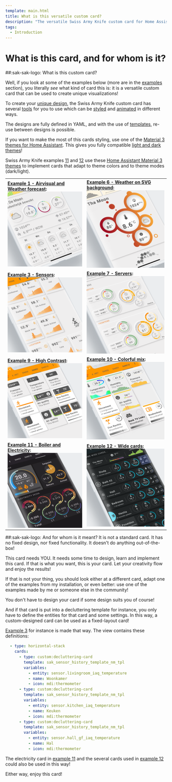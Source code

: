 ```yaml
---
template: main.html
title: What is this versatile custom card?
description: "The versatile Swiss Army Knife custom card for Home Assistant is not your standard custom card: It allows you to design your unique visualization!"
tags:
  - Introduction
---
```

<!-- GT/GL -->
# What is this card, and for whom is it?

##:sak-sak-logo: What is this custom card?

Well, if you look at some of the examples below (more are in the [examples][examples] section), you literally _see_ what kind of card this is: it is a versatile custom card that can be used to create unique visualizations!

To create your [unique design][how-to-design-your-card], the Swiss Army Knife custom card has several [tools][tools-and-toolsets] for you to use which can be [styled][css-styling] and [animated][css-animations] in different ways.

The designs are fully defined in YAML, and with the use of [templates][template-overview], re-use between designs is possible.

If you want to make the most of this cards styling, use one of the [Material 3 themes for Home Assistant][ha-m3-themes-url]. This gives you fully compatible [light and dark themes][ha-m3-examples-url]!

Swiss Army Knife examples [11][Example 11] and [12][Example 12] use these [Home Assistant Material 3 themes][ha-m3-themes-url] to implement cards that adapt to theme colors and to theme modes (dark/light).

|  |  |
| ----- | ----- |
| **[Example 1 - Airvisual and Weather forecast][Example 1]:** [![AmoebeLabs Swiss Army Knife Custom Card Example 1 - AirVisual and Weather forecast]][Example 1]  | **[Example 6 - Weather on SVG background][Example 6]:** [![AmoebeLabs Swiss Army Knife Custom Card Example 6 - Weather on SVG background]][Example 6] |
| **[Example 3 - Sensors][Example 3]:** [![AmoebeLabs Swiss Army Knife Custom Card Example 3 - Sensors]][Example 3] | **[Example 7 - Servers][Example 7]:** [![AmoebeLabs Swiss Army Knife Custom Card Example 7 - Servers]][Example 7] |
| **[Example 9 - High Contrast][Example 9]:** [![AmoebeLabs Swiss Army Knife Custom Card Example 9 - Hight Contrast]][Example 9]   | **[Example 10 - Colorful mix][Example 10]:** [![AmoebeLabs Swiss Army Knife Custom Card Example 10 - Colorful mix]][Example 10] |
| **[Example 11 - Boiler and Electricity][Example 11]:** [![AmoebeLabs Swiss Army Knife Custom Card Example 11 - Boiler and electricity]][Example 11] | **[Example 12 - Wide cards][Example 12]:** [![AmoebeLabs Swiss Army Knife Custom Card Example 12 - Wide cards]][Example 12] |

##:sak-sak-logo: And for whom is it meant?
It is not a standard card. It has no fixed design, nor fixed functionality. It doesn't do anything out-of-the-box!

This card needs YOU. It needs some time to design, learn and implement this card. If that is what you want, this is your card. Let your creativity flow and enjoy the results!

If that is not your thing, you should look either at a different card, adapt one of the examples from my installation, or even better: use one of the examples made by me or someone else in the community!

You don't have to design your card if some design suits you of course!

And if that card is put into a decluttering template for instance, you only have to define the entities for that card and some settings. In this way, a custom-designed card can be used as a fixed-layout card!

[Example 3][Example 3] for instance is made that way. The view contains these definitions:
```yaml title="From: view-sake3.yml" linenums="1"
  - type: horizontal-stack
    cards:
      - type: custom:decluttering-card
        template: sak_sensor_history_template_nm_tpl
        variables:
          - entity: sensor.livingroom_iaq_temperature
          - name: Woonkamer
          - icon: mdi:thermometer
      - type: custom:decluttering-card
        template: sak_sensor_history_template_nm_tpl
        variables:
          - entity: sensor.kitchen_iaq_temperature
          - name: Keuken
          - icon: mdi:thermometer
      - type: custom:decluttering-card
        template: sak_sensor_history_template_nm_tpl
        variables:
          - entity: sensor.hall_gf_iaq_temperature
          - name: Hal
          - icon: mdi:thermometer
```

The electricity card in [example 11][Example 11] and the several cards used in [example 12][Example 12] could also be used in this way! 

Either way, enjoy this card!


<!--- Image references --->

[AmoebeLabs Swiss Army Knife Custom Card Example 1 - AirVisual and Weather forecast]: ../assets/screenshots/sak-example-1b.png "Swiss Army Knife Example 1 - AirVisual and Weather forecast"
[AmoebeLabs Swiss Army Knife Custom Card Example 2 - Lights]: ../assets/screenshots/sak-example-2.png "Swiss Army Knife Example 2 - Lights"
[AmoebeLabs Swiss Army Knife Custom Card Example 3 - Sensors]: ../assets/screenshots/sak-example-3.png "Swiss Army Knife Example 3 - Sensors"
[AmoebeLabs Swiss Army Knife Custom Card Example 4 - More sensors]: ../assets/screenshots/sak-example-4.png "Swiss Army Knife Example 4 - More sensors"
[AmoebeLabs Swiss Army Knife Custom Card Example 5 - Car dashboard alike]: ../assets/screenshots/sak-example-5.png "Swiss Army Knife Example 5 - Car dashboard alike"
[AmoebeLabs Swiss Army Knife Custom Card Example 6 - Weather on SVG background]: ../assets/screenshots/sak-example-6.png "Swiss Army Knife Example 6 - Weather on SVG background"
[AmoebeLabs Swiss Army Knife Custom Card Example 7 - Servers]: ../assets/screenshots/sak-example-7.png "Swiss Army Knife Example 7 - Servers"
[AmoebeLabs Swiss Army Knife Custom Card Example 8 - Homekit alike]: ../assets/screenshots/sak-example-8.png "Swiss Army Knife Example 8 - Homekit alike"
[AmoebeLabs Swiss Army Knife Custom Card Example 9 - Hight Contrast]: ../assets/screenshots/sak-example-9.png "Swiss Army Knife Example 9 - Hight Contrast"
[AmoebeLabs Swiss Army Knife Custom Card Example 10 - Colorful mix]: ../assets/screenshots/sak-example-10.png "Swiss Army Knife Example 10 - Colorful mix"
[AmoebeLabs Swiss Army Knife Custom Card Example 11 - Boiler and electricity]: ../assets/screenshots/sak-example-11-m3-c11-dark.png "Swiss Army Knife Example 11 - Boiler and electricity, dark theme"
[AmoebeLabs Swiss Army Knife Custom Card Example 12 - Wide cards]: ../assets/screenshots/sak-example-12-m3-d06-dark.png "Swiss Army Knife Example 12 - Wide cards, dark theme"

<!-- Internal References -->
[examples]: ../examples/introduction.md
[Example 1]: ../examples/example-1.md
[Example 2]: ../examples/example-2.md
[Example 3]: ../examples/example-3.md
[Example 4]: ../examples/example-4.md
[Example 5]: ../examples/example-5.md
[Example 6]: ../examples/example-6.md
[Example 7]: ../examples/example-7.md
[Example 8]: ../examples/example-8.md
[Example 9]: ../examples/example-9.md
[Example 10]: ../examples/example-10.md
[Example 11]: ../examples/example-11.md
[Example 12]: ../examples/example-12.md

[tools-and-toolsets]: ../basics/tools-and-toolsets.md
[how-to-design-your-card]: ../design/how-to-design-your-card.md
[css-styling]: ../basics/styling/classes.md
[css-animations]: ../basics/animations/css-animations.md
[template-overview]: ../basics/templates/overview.md

<!-- External References -->

[affinity-website-url]: https://affinity.serif.com/en-gb/
[ha-m3-themes-url]: https://ha-m3-themes.docs.amoebelabs.com/
[ha-m3-examples-url]: https://ha-m3-themes.docs.amoebelabs.com/examples/introduction/